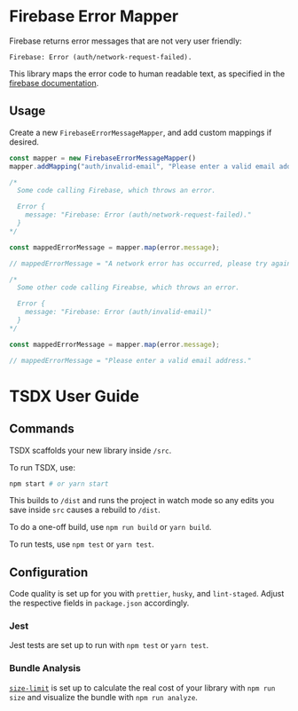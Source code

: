 # Firebase Error Mapper

Firebase returns error messages that are not very user friendly:

```Firebase: Error (auth/network-request-failed).```

This library maps the error code to human readable text, as specified in the [firebase documentation](https://firebase.google.com/docs/auth/admin/errors).

## Usage

Create a new `FirebaseErrorMessageMapper`, and add custom mappings if desired.

```js
const mapper = new FirebaseErrorMessageMapper()
mapper.addMapping("auth/invalid-email", "Please enter a valid email address.");

/* 
  Some code calling Firebase, which throws an error.

  Error {
    message: "Firebase: Error (auth/network-request-failed)."
  }
*/

const mappedErrorMessage = mapper.map(error.message);

// mappedErrorMessage = "A network error has occurred, please try again later."

/* 
  Some other code calling Fireabse, which throws an error.

  Error {
    message: "Firebase: Error (auth/invalid-email)"
  }
*/

const mappedErrorMessage = mapper.map(error.message);

// mappedErrorMessage = "Please enter a valid email address."
```

# TSDX User Guide

## Commands

TSDX scaffolds your new library inside `/src`.

To run TSDX, use:

```bash
npm start # or yarn start
```

This builds to `/dist` and runs the project in watch mode so any edits you save inside `src` causes a rebuild to `/dist`.

To do a one-off build, use `npm run build` or `yarn build`.

To run tests, use `npm test` or `yarn test`.

## Configuration

Code quality is set up for you with `prettier`, `husky`, and `lint-staged`. Adjust the respective fields in `package.json` accordingly.

### Jest

Jest tests are set up to run with `npm test` or `yarn test`.

### Bundle Analysis

[`size-limit`](https://github.com/ai/size-limit) is set up to calculate the real cost of your library with `npm run size` and visualize the bundle with `npm run analyze`.